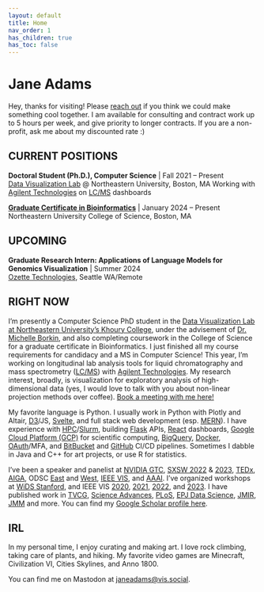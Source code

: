 ```yaml
---
layout: default
title: Home
nav_order: 1
has_children: true
has_toc: false
---
```


# Jane Adams

Hey, thanks for visiting! Please [reach out](@mailto:janelydiaadams@gmail.com) if you think we could make something cool together. I am available for consulting and contract work up to 5 hours per week, and give priority to longer contracts. If you are a non-profit, ask me about my discounted rate :)

## CURRENT POSITIONS

**Doctoral Student (Ph.D.), Computer Science**  | Fall 2021 – Present  
[Data Visualization Lab](https://vis.khoury.northeastern.edu/) @ Northeastern University, Boston, MA
Working with [Agilent Technologies](https://en.wikipedia.org/wiki/Agilent_Technologies) on [LC/MS](https://en.wikipedia.org/wiki/Liquid_chromatography%E2%80%93mass_spectrometry) dashboards

**[Graduate Certificate in Bioinformatics](https://catalog.northeastern.edu/graduate/science/biology/bioinformatics-graduate-certificate/)**  | January 2024 – Present  
Northeastern University College of Science, Boston, MA

## UPCOMING

**Graduate Research Intern: Applications of Language Models for Genomics Visualization** | Summer 2024  
[Ozette Technologies](https://www.ozette.com/), Seattle WA/Remote

## RIGHT NOW

I’m presently a Computer Science PhD student in the [Data Visualization Lab at Northeastern University’s Khoury College](https://vis.khoury.northeastern.edu/), under the advisement of [Dr. Michelle Borkin](https://scholar.google.com/citations?user=m9F7mIgAAAAJ&hl=en), and also completing coursework in the College of Science for a graduate certificate in Bioinformatics. I just finished all my course requirements for candidacy and a MS in Computer Science! This year, I’m working on longitudinal lab analysis tools for liquid chromatography and mass spectrometry ([LC/MS](https://en.wikipedia.org/wiki/Liquid_chromatography%E2%80%93mass_spectrometry)) with [Agilent Technologies](https://en.wikipedia.org/wiki/Agilent_Technologies). My research interest, broadly, is visualization for exploratory analysis of high-dimensional data (yes, I would love to talk with you about non-linear projection methods over coffee). [Book a meeting with me here!](https://janeadams.youcanbook.me/)

My favorite language is Python. I usually work in Python with Plotly and Altair, [D3](https://d3js.org/)/JS, [Svelte](https://svelte.dev/), and full stack web development (esp. [MERN](https://en.wikipedia.org/wiki/MEAN_(solution_stack))). I have experience with [HPC](https://en.wikipedia.org/wiki/High-performance_computing)/[Slurm](https://en.wikipedia.org/wiki/Slurm_Workload_Manager), building [Flask](https://en.wikipedia.org/wiki/Flask_(web_framework)) APIs, [React](https://en.wikipedia.org/wiki/React_(software)) dashboards, [Google Cloud Platform (GCP)](https://en.wikipedia.org/wiki/Google_Cloud_Platform) for scientific computing, [BigQuery](https://en.wikipedia.org/wiki/BigQuery), [Docker](https://en.wikipedia.org/wiki/Docker_(software)), [OAuth](https://en.wikipedia.org/wiki/OAuth)/MFA, and [BitBucket](https://en.wikipedia.org/wiki/Bitbucket) and [GitHub](https://docs.github.com/en/actions) CI/CD pipelines. Sometimes I dabble in Java and C++ for art projects, or use R for statistics.

I’ve been a speaker and panelist at [NVIDIA GTC](https://www.nvidia.com/en-us/on-demand/session/gtcspring22-s41450/), [SXSW 2022](https://schedule.sxsw.com/2022/events/PP117091) & [2023](https://schedule.sxsw.com/2023/events/PP123318), [TEDx](https://www.ted.com/talks/jane_adams_data_art_an_emerging_complement_to_data_science), [AIGA](https://www.facebook.com/events/maglianero/design-wtf-06-whats-a-data-artist-with-jane-adams/239586106926567/), ODSC [East](https://www.youtube.com/watch?v=Fu0xqGj0Sjk) and [West](https://www.youtube.com/watch?v=RQYMiIAr5Io), [IEEE VIS](https://ieeexplore.ieee.org/author/561962341709260), and [AAAI](https://creativeai-ws.github.io/). I’ve organized workshops at [WiDS Stanford](https://www.widsworldwide.org/), and IEEE VIS [2020](https://failfest.github.io/), [2021](https://altvis.github.io/2021.html), [2022](https://altvis.github.io/2022.html), and [2023](https://altvis.github.io/). I have published work in [TVCG](https://ieeexplore.ieee.org/author/561962341709260), [Science Advances](https://www.science.org/doi/10.1126/sciadv.abe6534), [PLoS](https://journals.plos.org/plosone/article/authors?id=10.1371/journal.pone.0279225), [EPJ Data Science](https://epjdatascience.springeropen.com/articles/10.1140/epjds/s13688-021-00271-0), [JMIR](https://mental.jmir.org/2022/3/e33685), [JMM](https://en.wikipedia.org/wiki/Joint_Mathematics_Meetings) and more. You can find my [Google Scholar profile here](https://scholar.google.com/).

## IRL
In my personal time, I enjoy curating and making art. I love rock climbing, taking care of plants, and hiking. My favorite video games are Minecraft, Civilization VI, Cities Skylines, and Anno 1800.

You can find me on Mastodon at [janeadams@vis.social](https://vis.social/@janeadams).
